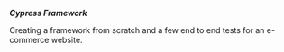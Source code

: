 ***Cypress Framework***

Creating a framework from scratch and a few end to end tests for an e-commerce website.
